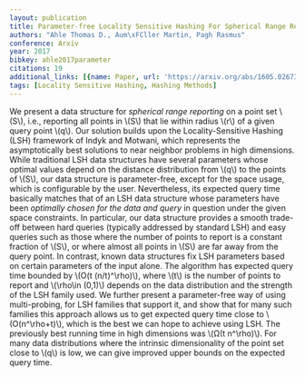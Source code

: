 ```yaml
---
layout: publication
title: Parameter-free Locality Sensitive Hashing For Spherical Range Reporting
authors: "Ahle Thomas D., Aum\xFCller Martin, Pagh Rasmus"
conference: Arxiv
year: 2017
bibkey: ahle2017parameter
citations: 19
additional_links: [{name: Paper, url: 'https://arxiv.org/abs/1605.02673'}]
tags: [Locality Sensitive Hashing, Hashing Methods]
---
```

We present a data structure for *spherical range reporting* on a point set
\\(S\\), i.e., reporting all points in \\(S\\) that lie within radius \\(r\\) of a given
query point \\(q\\). Our solution builds upon the Locality-Sensitive Hashing (LSH)
framework of Indyk and Motwani, which represents the asymptotically best
solutions to near neighbor problems in high dimensions. While traditional LSH
data structures have several parameters whose optimal values depend on the
distance distribution from \\(q\\) to the points of \\(S\\), our data structure is
parameter-free, except for the space usage, which is configurable by the user.
Nevertheless, its expected query time basically matches that of an LSH data
structure whose parameters have been *optimally chosen for the data and query*
in question under the given space constraints. In particular, our data
structure provides a smooth trade-off between hard queries (typically addressed
by standard LSH) and easy queries such as those where the number of points to
report is a constant fraction of \\(S\\), or where almost all points in \\(S\\) are far
away from the query point. In contrast, known data structures fix LSH
parameters based on certain parameters of the input alone.
  The algorithm has expected query time bounded by \\(O(t (n/t)^\rho)\\), where \\(t\\)
is the number of points to report and \\(\rho\in (0,1)\\) depends on the data
distribution and the strength of the LSH family used. We further present a
parameter-free way of using multi-probing, for LSH families that support it,
and show that for many such families this approach allows us to get expected
query time close to \\(O(n^\rho+t)\\), which is the best we can hope to achieve
using LSH. The previously best running time in high dimensions was \\(Ω(t
n^\rho)\\). For many data distributions where the intrinsic dimensionality of the
point set close to \\(q\\) is low, we can give improved upper bounds on the
expected query time.